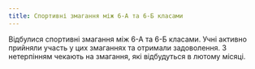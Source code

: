 ```yaml
---
title: Спортивні змагання між 6-А та 6-Б класами
---
```


Відбулися спортивні змагання між 6-А та 6-Б класами. Учні активно прийняли участь у цих змаганнях та отримали задоволення. З нетерпінням чекають на змагання, які відбудуться в лютому місяці.

<slideshow id="_/72157649902419387" />
